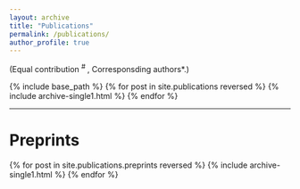 ```yaml
---
layout: archive
title: "Publications"
permalink: /publications/
author_profile: true
---
```

(Equal contribution <sup> # </sup>, Corresponsding authors*.)

{% include base_path %}
{% for post in site.publications reversed %}
  {% include archive-single1.html %}
{% endfor %}

- - -
# Preprints

{% for post in site.publications.preprints reversed %}
  {% include archive-single1.html %}
{% endfor %}

